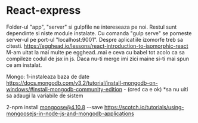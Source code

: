 # React-express

Folder-ul "app", "server" si gulpfile ne intereseaza pe noi. Restul sunt dependinte si niste module instalate. Cu comanda "gulp serve" se porneste server-ul pe port-ul "localhost:9001".
Despre aplicatiile izomorfe treb sa citesti.
https://egghead.io/lessons/react-introduction-to-isomorphic-react
M-am uitat la mai multe pe egghead..mai e ceva cu babel tot acolo ca sa compileze codul de jsx in js.
Daca nu-ti merge imi zici maine si-ti mai spun ce am instalat.


Mongo:
1-instaleaza baza de date https://docs.mongodb.com/v3.2/tutorial/install-mongodb-on-windows/#install-mongodb-community-edition - (cred ca e ok)
*sa nu uiti sa adaugi la variabile de sistem

2-npm install mongoose@4.10.8 --save
https://scotch.io/tutorials/using-mongoosejs-in-node-js-and-mongodb-applications
